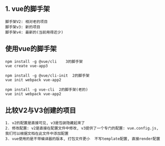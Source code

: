 ## 1. vue的脚手架
	脚手架V2: 相对老的项目
	脚手架v3: 新的项目
	脚手架v4: 最新的(当前用得还少)

## 使用vue的脚手架
	npm install -g @vue/cli    3的脚手架
	vue create vue-app3  
	
	npm install -g @vue/cli-init  2的脚手架
	vue init webpack vue-app2   
	
	npm install -g vue-cli  2的脚手架(老的)
	vue init webpack vue-app2

## 比较V2与V3创建的项目
	1. v2的配置是直接可见, v3是包装隐藏起来了
	2. 修改配置: v2是直接在配置文件中修改, v3提供了一个专门的配置: vue.config.js, 我们可以根据文档在此文件中添加配置
	3. vue使用的是不带编译器的版本, 打包文件更小  不写template配置, 直接render配置